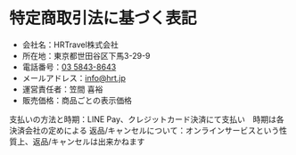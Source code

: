 # 特定商取引法に基づく表記	

- 会社名：HRTravel株式会社
- 所在地：東京都世田谷区下馬3-29-9	
- 電話番号：<a href="tel://03-5843-8643">03 5843-8643</a>
- メールアドレス：<a href="mailto://info@hrt.jp">info@hrt.jp</a>
- 運営責任者：笠間 喜裕
- 販売価格：商品ごとの表示価格

支払いの方法と時期：LINE Pay、クレジットカード決済にて支払い　時期は各決済会社の定めによる
返品/キャンセルについて：オンラインサービスという性質上、返品/キャンセルは出来かねます